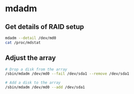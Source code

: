 # mdadm

## Get details of RAID setup

```bash
mdadm --detail /dev/md0
cat /proc/mdstat
```

## Adjust the array

```bash
# Drop a disk from the array
/sbin/mdadm /dev/md0 --fail /dev/sda1 --remove /dev/sda1

# Add a disk to the array
/sbin/mdadm /dev/md0 --add /dev/sda1
```
